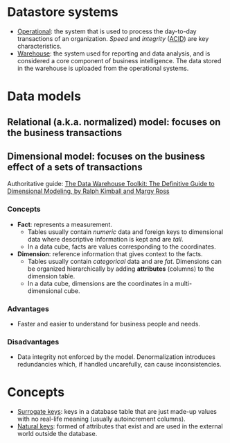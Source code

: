 # Datastore systems
- [Operational](https://en.wikipedia.org/wiki/Operational_database): the system that is used to process the day-to-day transactions of an organization. *Speed* and *integrity* ([ACID](https://en.wikipedia.org/wiki/ACID)) are key characteristics. 
- [Warehouse](https://en.wikipedia.org/wiki/Data_warehouse): the system used for reporting and data analysis, and is considered a core component of business intelligence. The data stored in the warehouse is uploaded from the operational systems.

# Data models
## Relational (a.k.a. normalized) model: focuses on the business transactions

## Dimensional model: focuses on the business effect of a sets of transactions
Authoritative guide: [The Data Warehouse Toolkit: The Definitive Guide to Dimensional Modeling, by Ralph Kimball and Margy Ross](http://www.essai.rnu.tn/Ebook/Informatique/The%20Data%20Warehouse%20Toolkit,%203rd%20Edition.pdf)

### Concepts
  - **Fact**: represents a measurement.
    - Tables usually contain *numeric* data and foreign keys to dimensional data where descriptive information is kept and are *tall*.
    - In a data cube, facts are values corresponding to the coordinates.
  - **Dimension**: reference information that gives context to the facts.
    - Tables usually contain *categorical* data and are *fat*. Dimensions can be organized hierarchically by adding **attributes** (columns) to the dimension table. 
    - In a data cube, dimensions are the coordinates in a multi-dimensional cube.

### Advantages
- Faster and easier to understand for business people and needs.
    
### Disadvantages
- Data integrity not enforced by the model. Denormalization introduces redundancies which, if handled uncarefully, can cause inconsistencies.
  
# Concepts
- [Surrogate keys](https://en.wikipedia.org/wiki/Surrogate_key): keys in a database table that are just made-up values with no real-life meaning (usually autoincrement columns).
- [Natural keys](https://en.wikipedia.org/wiki/Natural_key): formed of attributes that exist and are used in the external world outside the database.

